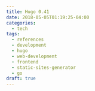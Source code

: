 ```yaml
---
title: Hugo 0.41
date: 2018-05-05T01:19:25-04:00
categories:
  - tech
tags:
  - references
  - development
  - hugo
  - web-development
  - frontend
  - static-sites-generator
  - go
draft: true
---
```


